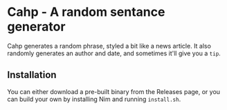 # Cahp - A random sentance generator

Cahp generates a random phrase, styled a bit like a news article. It also randomly generates an author and date, and sometimes it'll give you a `tip`.

## Installation

You can either download a pre-built binary from the Releases page, or you can build your own by installing Nim and running `install.sh`.

